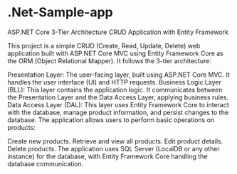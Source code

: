 # .Net-Sample-app
ASP.NET Core 3-Tier Architecture CRUD Application with Entity Framework

This project is a simple CRUD (Create, Read, Update, Delete) web application built with ASP.NET Core MVC using Entity Framework Core as the ORM (Object Relational Mapper). It follows the 3-tier architecture:

Presentation Layer: The user-facing layer, built using ASP.NET Core MVC. It handles the user interface (UI) and HTTP requests.
Business Logic Layer (BLL): This layer contains the application logic. It communicates between the Presentation Layer and the Data Access Layer, applying business rules.
Data Access Layer (DAL): This layer uses Entity Framework Core to interact with the database, manage product information, and persist changes to the database.
The application allows users to perform basic operations on products:

Create new products.
Retrieve and view all products.
Edit product details.
Delete products.
The application uses SQL Server (LocalDB or any other instance) for the database, with Entity Framework Core handling the database communication.
